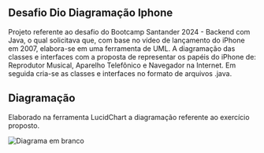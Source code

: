 ## Desafio Dio Diagramação Iphone

Projeto referente ao desafio do Bootcamp Santander 2024 - Backend com Java, o qual solicitava que, com base no vídeo de lançamento do iPhone em 2007, elabora-se em uma ferramenta de UML. A diagramação das classes e interfaces com a proposta de representar os papéis do iPhone de: Reprodutor Musical, Aparelho Telefônico e Navegador na Internet. Em seguida cria-se as classes e interfaces no formato de arquivos .java.


## Diagramação

Elaborado na ferramenta LucidChart a diagramação referente ao exercício proposto.

![Diagrama em branco](https://github.com/leonidas144/dio-diagramacaoIphone/assets/91976743/ef900409-8862-46dc-ac87-56971cdab20d)

